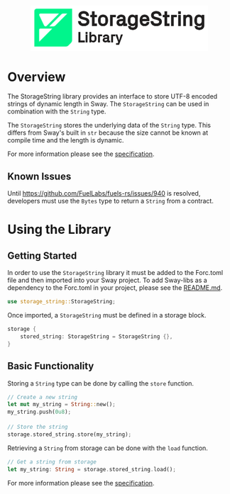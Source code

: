 <p align="center">
    <picture>
        <source media="(prefers-color-scheme: dark)" srcset=".docs/storage-string-logo-dark-theme.png">
        <img alt="SwayApps logo" width="400px" src=".docs/storage-string-logo-light-theme.png">
    </picture>
</p>

# Overview

The StorageString library provides an interface to store UTF-8 encoded strings of dynamic length in Sway. The `StorageString` can be used in combination with the `String` type.

The `StorageString` stores the underlying data of the `String` type. This differs from Sway's built in `str` because the size cannot be known at compile time and the length is dynamic. 

For more information please see the [specification](./SPECIFICATION.md).

## Known Issues

Until https://github.com/FuelLabs/fuels-rs/issues/940 is resolved, developers must use the `Bytes` type to return a `String` from a contract.

# Using the Library

## Getting Started

In order to use the `StorageString` library it must be added to the Forc.toml file and then imported into your Sway project. To add Sway-libs as a dependency to the Forc.toml in your project, please see the [README.md](../../../README.md).

```rust
use storage_string::StorageString;
```

Once imported, a `StorageString` must be defined in a storage block.

```rust
storage {
    stored_string: StorageString = StorageString {},
}
```

## Basic Functionality

Storing a `String` type can be done by calling the `store` function.

```rust
// Create a new string
let mut my_string = String::new();
my_string.push(0u8);

// Store the string
storage.stored_string.store(my_string);
```

Retrieving a `String` from storage can be done with the `load` function.

```rust
// Get a string from storage
let my_string: String = storage.stored_string.load();
```

For more information please see the [specification](./SPECIFICATION.md).
